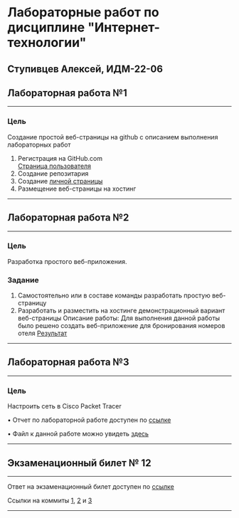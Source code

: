 # Лабораторные работ по дисциплине "Интернет-технологии"
## Ступивцев Алексей, ИДМ-22-06


## Лабораторная работа №1
____
### Цель 
Cоздание простой веб-страницы на github с описанием выполнения лабораторных работ

1. Регистрация на GitHub.com\
[Страница пользователя](https://github.com/longruss)
2. Создание репозитария
3. Создание [личной страницы](https://longruss.github.io/personal_page/)
4. Размещение веб-страницы на хостинг
____


## Лабораторная работа №2
____
### Цель
Разработка простого веб-приложения.

### Задание
1. Самостоятельно или в составе команды разработать простую веб-страницу
2. Разработать и разместить на хостинге демонстрационный вариант веб-страницы
Описание работы: Для выполнения данной работы было решено создать веб-приложение для бронирования номеров отеля
[Результат](https://longruss.github.io/BookingService/)
____


## Лабораторная работа №3
____
### Цель
Настроить сеть в Сisco Packet Tracer

• Отчет по лабораторной работе доступен по [ссылке](https://docs.google.com/document/d/13VPg74O0VdX2ZTmTvlzP-Onv2EsT-pIM/edit?usp=share_link&ouid=101676901039019595295&rtpof=true&sd=true)

• Файл к данной работе можно увидеть [здесь](https://drive.google.com/file/d/1Cn6_MtrYWFJc6WEfu1LYIwIpS46SFr2R/view?usp=sharing)
____

## Экзаменационный билет № 12
____
Ответ на экзаменационный билет доступен по [ссылке](https://github.com/stankin/inet-2022/wiki/exam12)

Ссылки на коммиты [1](https://github.com/stankin/inet-2022/wiki/exam12/_compare/fc08f5b056c353659a1daa6f2d1355169890ff6f), [2](https://github.com/stankin/inet-2022/wiki/exam12/_compare/4489346e99ee8453f5af5e18d68e18d3ba971ace) и [3](https://github.com/stankin/inet-2022/wiki/exam12/_compare/12c3463c93c593129521cb0cbc65964446849ae9)
____
